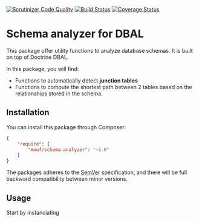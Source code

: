 [![Scrutinizer Code Quality](https://scrutinizer-ci.com/g/thecodingmachine/schema-analyzer/badges/quality-score.png?b=1.0)](https://scrutinizer-ci.com/g/thecodingmachine/schema-analyzer/?branch=1.0)
[![Build Status](https://travis-ci.org/thecodingmachine/schema-analyzer.svg?branch=1.0)](https://travis-ci.org/thecodingmachine/schema-analyzer)
[![Coverage Status](https://coveralls.io/repos/thecodingmachine/schema-analyzer/badge.svg?branch=1.0&service=github)](https://coveralls.io/github/thecodingmachine/schema-analyzer?branch=1.0)

# Schema analyzer for DBAL

This package offer utility functions to analyze database schemas. It is built on top of Doctrine DBAL.

In this package, you will find:

- Functions to automatically detect **junction tables**
- Functions to compute the shortest path between 2 tables based on the relationships stored in the schema.

## Installation

You can install this package through Composer:

```json
{
    "require": {
        "mouf/schema-analyzer": "~1.0"
    }
}
```

The packages adheres to the [SemVer](http://semver.org/) specification, and there will be full backward compatibility
between minor versions.

## Usage

Start by instanciating 